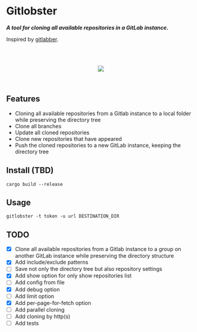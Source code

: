 # Gitlobster

**_A tool for cloning all available repositories in a GitLab instance._**

Inspired by [gitlabber](https://github.com/ezbz/gitlabber).

<br>
<br>

<p align="center">
    <img src="https://github.com/lowitea/gitlobster/raw/master/logo.png">
</p>

<br>

## Features

- Cloning all available repositories from a Gitlab instance to a local folder while preserving the directory tree
- Clone all branches
- Update all cloned repositories
- Clone new repositories that have appeared
- Push the cloned repositories to a new GitLab instance, keeping the directory tree

## Install (TBD)

[//]: # "TODO: Write a complete installation guide"

```shell
cargo build --release
```

## Usage

```shell
gitlobster -t token -u url DESTINATION_DIR
```

## TODO

- [x] Clone all available repositories from a Gitlab instance to a group on another GitLab instance while preserving the
      directory structure
- [x] Add include/exclude patterns
- [ ] Save not only the directory tree but also repository settings
- [x] Add show option for only show repositories list
- [ ] Add config from file
- [x] Add debug option
- [ ] Add limit option
- [x] Add per-page-for-fetch option
- [ ] Add parallel cloning
- [ ] Add cloning by http(s)
- [ ] Add tests
